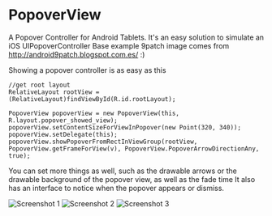 PopoverView
===========

A Popover Controller for Android Tablets. It's an easy solution to simulate an iOS UIPopoverController
Base example 9patch image comes from http://android9patch.blogspot.com.es/ :)

Showing a popover controller is as easy as this

	//get root layout
	RelativeLayout rootView = (RelativeLayout)findViewById(R.id.rootLayout);
		
	PopoverView popoverView = new PopoverView(this, R.layout.popover_showed_view);
	popoverView.setContentSizeForViewInPopover(new Point(320, 340));
	popoverView.setDelegate(this);
	popoverView.showPopoverFromRectInViewGroup(rootView, PopoverView.getFrameForView(v), PopoverView.PopoverArrowDirectionAny, true);
	
You can set more things as well, such as the drawable arrows or the drawable background of the popover view, as well as the fade time
It also has an interface to notice when the popover appears or dismiss.
	
![Screenshot 1](https://github.com/lupidan/PopoverView/raw/master/Screenshot1.png "Screenshot 1")
![Screenshot 2](https://github.com/lupidan/PopoverView/raw/master/Screenshot2.png "Screenshot 2")
![Screenshot 3](https://github.com/lupidan/PopoverView/raw/master/Screenshot3.png "Screenshot 3")